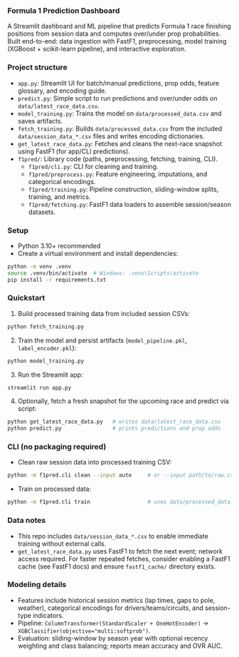 ### Formula 1 Prediction Dashboard

A Streamlit dashboard and ML pipeline that predicts Formula 1 race finishing positions from session data and computes over/under prop probabilities. Built end-to-end: data ingestion with FastF1, preprocessing, model training (XGBoost + scikit-learn pipeline), and interactive exploration.

### Project structure

- `app.py`: Streamlit UI for batch/manual predictions, prop odds, feature glossary, and encoding guide.
- `predict.py`: Simple script to run predictions and over/under odds on `data/latest_race_data.csv`.
- `model_training.py`: Trains the model on `data/processed_data.csv` and saves artifacts.
- `fetch_training.py`: Builds `data/processed_data.csv` from the included `data/session_data_*.csv` files and writes encoding dictionaries.
- `get_latest_race_data.py`: Fetches and cleans the next-race snapshot using FastF1 (for app/CLI predictions).
- `f1pred/`: Library code (paths, preprocessing, fetching, training, CLI).
  - `f1pred/cli.py`: CLI for cleaning and training.
  - `f1pred/preprocess.py`: Feature engineering, imputations, and categorical encodings.
  - `f1pred/training.py`: Pipeline construction, sliding-window splits, training, and metrics.
  - `f1pred/fetching.py`: FastF1 data loaders to assemble session/season datasets.

### Setup

- Python 3.10+ recommended
- Create a virtual environment and install dependencies:

```bash
python -m venv .venv
source .venv/bin/activate  # Windows: .venv\Scripts\activate
pip install -r requirements.txt
```

### Quickstart

1. Build processed training data from included session CSVs:

```bash
python fetch_training.py
```

2. Train the model and persist artifacts (`model_pipeline.pkl`, `label_encoder.pkl`):

```bash
python model_training.py
```

3. Run the Streamlit app:

```bash
streamlit run app.py
```

4. Optionally, fetch a fresh snapshot for the upcoming race and predict via script:

```bash
python get_latest_race_data.py   # writes data/latest_race_data.csv
python predict.py                # prints predictions and prop odds
```

### CLI (no packaging required)

- Clean raw session data into processed training CSV:

```bash
python -m f1pred.cli clean --input auto     # or --input path/to/raw.csv
```

- Train on processed data:

```bash
python -m f1pred.cli train                  # uses data/processed_data.csv by default
```

### Data notes

- This repo includes `data/session_data_*.csv` to enable immediate training without external calls.
- `get_latest_race_data.py` uses FastF1 to fetch the next event; network access required. For faster repeated fetches, consider enabling a FastF1 cache (see FastF1 docs) and ensure `fastf1_cache/` directory exists.

### Modeling details

- Features include historical session metrics (lap times, gaps to pole, weather), categorical encodings for drivers/teams/circuits, and session-type indicators.
- Pipeline: `ColumnTransformer(StandardScaler + OneHotEncoder)` → `XGBClassifier(objective="multi:softprob")`.
- Evaluation: sliding-window by season year with optional recency weighting and class balancing; reports mean accuracy and OVR AUC.
